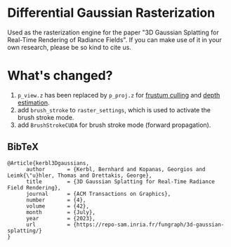 # Differential Gaussian Rasterization
Used as the rasterization engine for the paper "3D Gaussian Splatting for Real-Time Rendering of Radiance Fields". If you can make use of it in your own research, please be so kind to cite us.


# What's changed?
1. `p_view.z` has been replaced by `p_proj.z` for [frustum culling](./cuda_rasterizer/auxiliary.h#L151) and [depth estimation](./cuda_rasterizer/forward.cu#L249).
2. add `brush_stroke` to `raster_settings`, which is used to activate the brush stroke mode.
3. add `BrushStrokeCUDA` for brush stroke mode (forward propagation).


<section class="section" id="BibTeX">
  <div class="container is-max-desktop content">
    <h2 class="title">BibTeX</h2>
    <pre><code>@Article{kerbl3Dgaussians,
      author       = {Kerbl, Bernhard and Kopanas, Georgios and Leimk{\"u}hler, Thomas and Drettakis, George},
      title        = {3D Gaussian Splatting for Real-Time Radiance Field Rendering},
      journal      = {ACM Transactions on Graphics},
      number       = {4},
      volume       = {42},
      month        = {July},
      year         = {2023},
      url          = {https://repo-sam.inria.fr/fungraph/3d-gaussian-splatting/}
}</code></pre>
  </div>
</section>